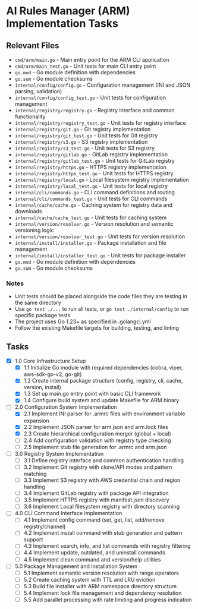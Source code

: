 # AI Rules Manager (ARM) Implementation Tasks

## Relevant Files

- `cmd/arm/main.go` - Main entry point for the ARM CLI application
- `cmd/arm/main_test.go` - Unit tests for main CLI entry point
- `go.mod` - Go module definition with dependencies
- `go.sum` - Go module checksums
- `internal/config/config.go` - Configuration management (INI and JSON parsing, validation)
- `internal/config/config_test.go` - Unit tests for configuration management
- `internal/registry/registry.go` - Registry interface and common functionality
- `internal/registry/registry_test.go` - Unit tests for registry interface
- `internal/registry/git.go` - Git registry implementation
- `internal/registry/git_test.go` - Unit tests for Git registry
- `internal/registry/s3.go` - S3 registry implementation
- `internal/registry/s3_test.go` - Unit tests for S3 registry
- `internal/registry/gitlab.go` - GitLab registry implementation
- `internal/registry/gitlab_test.go` - Unit tests for GitLab registry
- `internal/registry/https.go` - HTTPS registry implementation
- `internal/registry/https_test.go` - Unit tests for HTTPS registry
- `internal/registry/local.go` - Local filesystem registry implementation
- `internal/registry/local_test.go` - Unit tests for local registry
- `internal/cli/commands.go` - CLI command definitions and routing
- `internal/cli/commands_test.go` - Unit tests for CLI commands
- `internal/cache/cache.go` - Caching system for registry data and downloads
- `internal/cache/cache_test.go` - Unit tests for caching system
- `internal/version/resolver.go` - Version resolution and semantic versioning logic
- `internal/version/resolver_test.go` - Unit tests for version resolution
- `internal/install/installer.go` - Package installation and file management
- `internal/install/installer_test.go` - Unit tests for package installer
- `go.mod` - Go module definition with dependencies
- `go.sum` - Go module checksums

### Notes

- Unit tests should be placed alongside the code files they are testing in the same directory
- Use `go test ./...` to run all tests, or `go test ./internal/config` to run specific package tests
- The project uses Go 1.23+ as specified in .golangci.yml
- Follow the existing Makefile targets for building, testing, and linting

## Tasks

- [x] 1.0 Core Infrastructure Setup
  - [x] 1.1 Initialize Go module with required dependencies (cobra, viper, aws-sdk-go-v2, go-git)
  - [x] 1.2 Create internal package structure (config, registry, cli, cache, version, install)
  - [x] 1.3 Set up main.go entry point with basic CLI framework
  - [x] 1.4 Configure build system and update Makefile for ARM binary
- [ ] 2.0 Configuration System Implementation
  - [x] 2.1 Implement INI parser for .armrc files with environment variable expansion
  - [x] 2.2 Implement JSON parser for arm.json and arm.lock files
  - [x] 2.3 Create hierarchical configuration merger (global + local)
  - [ ] 2.4 Add configuration validation with registry type checking
  - [ ] 2.5 Implement stub file generation for .armrc and arm.json
- [ ] 3.0 Registry System Implementation
  - [ ] 3.1 Define registry interface and common authentication handling
  - [ ] 3.2 Implement Git registry with clone/API modes and pattern matching
  - [ ] 3.3 Implement S3 registry with AWS credential chain and region handling
  - [ ] 3.4 Implement GitLab registry with package API integration
  - [ ] 3.5 Implement HTTPS registry with manifest.json discovery
  - [ ] 3.6 Implement Local filesystem registry with directory scanning
- [ ] 4.0 CLI Command Interface Implementation
  - [ ] 4.1 Implement config command (set, get, list, add/remove registry/channel)
  - [ ] 4.2 Implement install command with stub generation and pattern support
  - [ ] 4.3 Implement search, info, and list commands with registry filtering
  - [ ] 4.4 Implement update, outdated, and uninstall commands
  - [ ] 4.5 Implement clean command and version/help utilities
- [ ] 5.0 Package Management and Installation System
  - [ ] 5.1 Implement semantic version resolution with range operators
  - [ ] 5.2 Create caching system with TTL and LRU eviction
  - [ ] 5.3 Build file installer with ARM namespace directory structure
  - [ ] 5.4 Implement lock file management and dependency resolution
  - [ ] 5.5 Add parallel processing with rate limiting and progress indication

